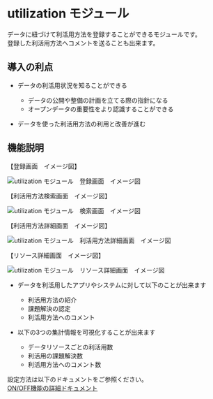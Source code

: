 # utilization モジュール

データに紐づけて利活用方法を登録することができるモジュールです。  
登録した利活用方法へコメントを送ることも出来ます。

## 導入の利点

* データの利活用状況を知ることができる
  * データの公開や整備の計画を立てる際の指針になる
  * オープンデータの重要性をより認識することができる

* データを使った利活用方法の利用と改善が進む

## 機能説明

【登録画面　イメージ図】  

![utilization モジュール　登録画面　イメージ図](../assets/register_utilization_image.jpg)  

【利活用方法検索画面　イメージ図】  

![utilization モジュール　検索画面　イメージ図](../assets/search_utilization_image.jpg)  

【利活用方法詳細画面　イメージ図】  

![utilization モジュール　利活用方法詳細画面　イメージ図](../assets/utilizations_image.jpg)  

【リソース詳細画面　イメージ図】  

![utilization モジュール　リソース詳細画面　イメージ図](../assets/utilization_comment_image.jpg)

* データを利活用したアプリやシステムに対して以下のことが出来ます
  * 利活用方法の紹介
  * 課題解決の認定
  * 利活用方法へのコメント

* 以下の3つの集計情報を可視化することが出来ます
  * データリソースごとの利活用数
  * 利活用の課題解決数
  * 利活用方法へのコメント数

設定方法は以下のドキュメントをご参照ください。  
[ON/OFF機能の詳細ドキュメント](./switch_function.md)